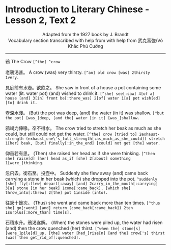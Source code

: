 # Introduction to Literary Chinese - Lesson 2, Text 2

<center>Adapted from the 1927 book by J. Brandt</center>

<center>Vocabulary section transcribed with help from  with help from 武克富強/Võ Khắc Phú Cường</center>

---

鴉
The Crow
`[^the] ^crow`

老鴉渴甚。
A crow (was) very thirsty.
`[^an] old crow [was] 2thirsty 1very.`

見庭前有水壺。欲飲之。
She saw in front of a house a pot containing some water (lit. water pot) (and) wished to drink it.
`[^she] see[:saw] 4[of a] house [and] 3[in] front be[:there_was] 2[of] water 1[a] pot wish[ed] [to] drink it.`

壺深水淺。
(But) the pot was deep, (and) the water (in it) was shallow.
`[^but the pot] [was_]deep, [and the] water [in it] [was_]shallow.`

鴉竭力伸喙。卒不得水。
The crow tried to stretch her beak as much as she could, but still could not get the water.
`[^the] crow [tried to] 2exhaust-strength (exhaust_one\'s_full_strength[:as_much_as_she_could]) stretch 1[her] beak, [but] finally[:in_the_end] [could] not get [the] water.`

仰首若有思。
(Then) she raised her head as if she were thinking.
`[^then she] raise[d] [her] head as_if [she] 2[about] something 1[were_]thinking.`

忽飛去。銜石至。投壺中。
Suddenly she flew away (and) came back carrying a stone in her beak (which) she dropped into the pot.
`^suddenly [she] fly[:flew] depart[:away] [and] 2carry_in_the_mouth[:carrying] 3[a] stone [in her beak] 1come[:came_back], [which she] throw_into[:threw] 2[the] pot 1inside (into).`

往返十餘次。
(Thus) she went and came back more than ten times.
`[^thus she] go[:went] [and] return (come_back[:came_back]) 2ten 1surplus[:more_than] time[s].
`

石積水升。鴉渴遂解。
(When) the stones were piled up, the water had risen (and) then the crow quenched (her) thirst.
`[^when the] stone[s] [were_]pile[d]_up, [the] water [had_]rise[n] [and the] crow['s] thirst [was] then get_rid_of[:quenched].`

---
